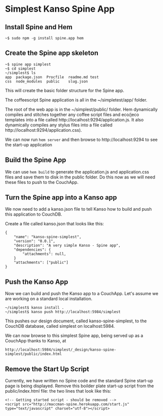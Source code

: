 # Simplest Kanso Spine App

## Install Spine and Hem
    ~$ sudo npm -g install spine.app hem

## Create the Spine app skeleton

    ~$ spine app simplest
    ~$ cd simplest
    ~/simplest$ ls
    app  package.json  Procfile  readme.md test
    css  node_modules  public    slug.json

This will create the basic folder structure for the Spine app.

The coffeescript Spine application is all in the ~/simpletest/app/ folder.

The root of the web app is in the ~/simplest/public/ folder.  Hem dynamically compiles and stitches together any coffee script files and eco/jeco templates into a file called http://localhost:9294/application.js.  It also dynamically compiles any stylus files into a file called http://localhost:9294/application.css).

We can now run `hem server` and then browse to http://localhost:9294 to see the start-up application

## Build the Spine App

We can use `hem build` to generate the application.js and application.css files and save them to disk in the public folder.  Do this now as we will need these files to push to the CouchApp.

## Turn the Spine app into a Kanso app

We now need to add a kanso.json file to tell Kanso how to build and push this application to CouchDB.

Create a file called kanso.json that looks like this:

    {
        "name": "kanso-spine-simplest",
        "version": "0.0.1",
        "description": "A very simple Kanso - Spine app",
        "dependencies": {
            "attachments": null,
        }
        "attachments": ["public"]
    }

## Push the Kanso App

Now we can build and push the Kanso app to a CouchApp.  Let's assume we are working on a standard local installation.

    ~/simplest$ kanso install .
    ~/simplest$ kanso push http://localhost:5984/simplest

This pushes our design document, called kanso-spine-simplest, to the CouchDB database, called simplest on localhost:5984.

We can now browse to this simplest Spine app, being served up as a CouchApp thanks to Kanso, at
    
    http://localhost:5984/simplest/_design/kanso-spine-simplest/public/index.html

## Remove the Start Up Script

Currently, we have written no Spine code and the standard Spine start-up page is being displayed. Remove this boilder plate start-up script from the public/index.html file: the two lines that look like this:

    <!-- Getting started script - should be removed -->
    <script src="http://maccman-spine.herokuapp.com/start.js" type="text/javascript" charset="utf-8"></script>

